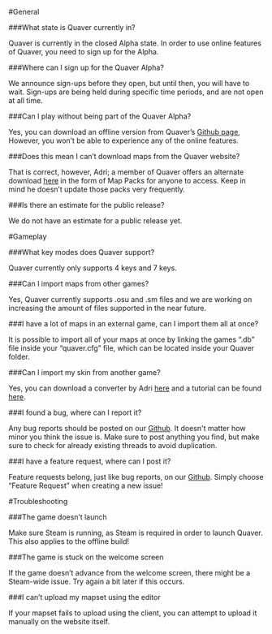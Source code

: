 #General

###What state is Quaver currently in?

Quaver is currently in the closed Alpha state. In order to use online features of Quaver, you need to sign up for the Alpha.

###Where can I sign up for the Quaver Alpha?

We announce sign-ups before they open, but until then, you will have to wait. Sign-ups are being held during specific time periods, and are not open at all time.

###Can I play without being part of the Quaver Alpha?

Yes, you can download an offline version from Quaver’s [Github page](https://github.com/Quaver/Quaver/releases), However, you won’t be able to experience any of the online features.

###Does this mean I can’t download maps from the Quaver website?

That is correct, however, Adri; a member of Quaver offers an alternate download [here](https://rhythmgamers.net/pack/) in the form of Map Packs for anyone to access. Keep in mind he doesn’t update those packs very frequently.

###Is there an estimate for the public release?

We do not have an estimate for a public release yet.


#Gameplay

###What key modes does Quaver support?

Quaver currently only supports 4 keys and 7 keys.

###Can I import maps from other games?

Yes, Quaver currently supports .osu and .sm files and we are working on increasing the amount of files supported in the near future.

###I have a lot of maps in an external game, can I import them all at once?

It is possible to import all of your maps at once by linking the games “.db” file inside your “quaver.cfg” file, which can be located inside your Quaver folder.

###Can I import my skin from another game?

Yes, you can download a converter by Adri [here](https://rhythmgamers.net/QBC/) and a tutorial can be found [here](https://www.youtube.com/watch?v=pWeLbx48NVI).

###I found a bug, where can I report it?

Any bug reports should be posted on our [Github](https://github.com/Quaver/Quaver/issues). It doesn't matter how minor you think the issue is. Make sure to post anything you find, but make sure to check for already existing threads to avoid duplication.

###I have a feature request, where can I post it?

Feature requests belong, just like bug reports, on our [Github](https://github.com/Quaver/Quaver/issues). Simply choose “Feature Request” when creating a new issue!


#Troubleshooting

###The game doesn’t launch

Make sure Steam is running, as Steam is required in order to launch Quaver. This also applies to the offline build!

###The game is stuck on the welcome screen

If the game doesn’t advance from the welcome screen, there might be a Steam-wide issue. Try again a bit later if this occurs.

###I can’t upload my mapset using the editor

If your mapset fails to upload using the client, you can attempt to upload it manually on the website itself.
